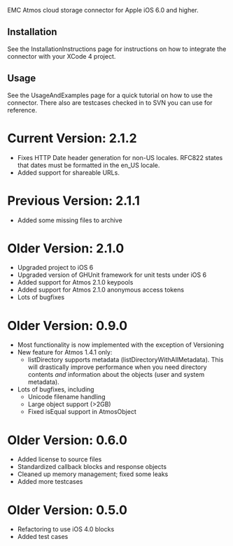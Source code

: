 EMC Atmos cloud storage connector for Apple iOS 6.0 and higher.

## Installation ##
See the InstallationInstructions page for instructions on how to integrate the connector with your XCode 4 project.

## Usage ##
See the UsageAndExamples page for a quick tutorial on how to use the connector.  There also are testcases checked in to SVN you can use for reference.

# Current Version: 2.1.2 #
  * Fixes HTTP Date header generation for non-US locales.  RFC822 states that dates must be formatted in the en\_US locale.
  * Added support for shareable URLs.

# Previous Version: 2.1.1 #
  * Added some missing files to archive

# Older Version: 2.1.0 #
  * Upgraded project to iOS 6
  * Upgraded version of GHUnit framework for unit tests under iOS 6
  * Added support for Atmos 2.1.0 keypools
  * Added support for Atmos 2.1.0 anonymous access tokens
  * Lots of bugfixes

# Older Version: 0.9.0 #
  * Most functionality is now implemented with the exception of Versioning
  * New feature for Atmos 1.4.1 only:
    * listDirectory supports metadata (listDirectoryWithAllMetadata). This will drastically improve performance when you need directory contents _and_ information about the objects (user and system metadata).
  * Lots of bugfixes, including
    * Unicode filename handling
    * Large object support (>2GB)
    * Fixed isEqual support in AtmosObject


# Older Version: 0.6.0 #
  * Added license to source files
  * Standardized callback blocks and response objects
  * Cleaned up memory management; fixed some leaks
  * Added more testcases

# Older Version: 0.5.0 #
  * Refactoring to use iOS 4.0 blocks
  * Added test cases